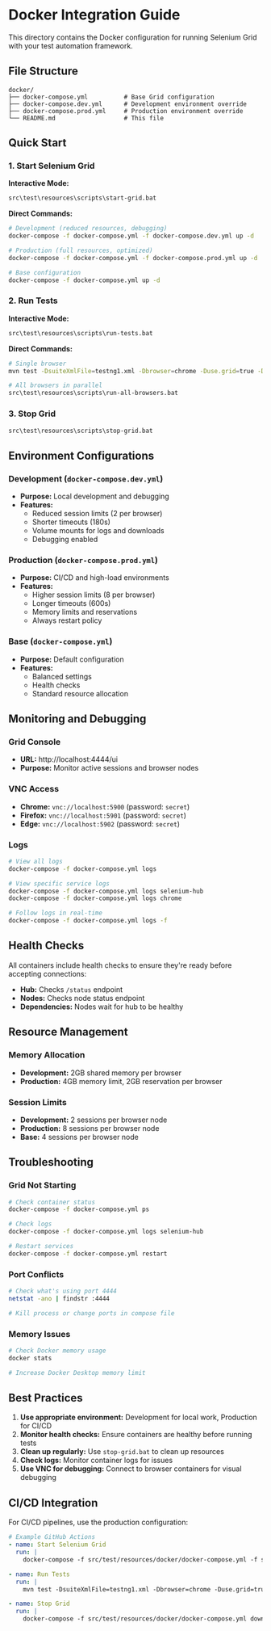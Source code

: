 # Docker Integration Guide

This directory contains the Docker configuration for running Selenium Grid with your test automation framework.

## File Structure

```
docker/
├── docker-compose.yml          # Base Grid configuration
├── docker-compose.dev.yml      # Development environment override
├── docker-compose.prod.yml     # Production environment override
└── README.md                   # This file
```

## Quick Start

### 1. Start Selenium Grid

**Interactive Mode:**
```bash
src\test\resources\scripts\start-grid.bat
```

**Direct Commands:**
```bash
# Development (reduced resources, debugging)
docker-compose -f docker-compose.yml -f docker-compose.dev.yml up -d

# Production (full resources, optimized)
docker-compose -f docker-compose.yml -f docker-compose.prod.yml up -d

# Base configuration
docker-compose -f docker-compose.yml up -d
```

### 2. Run Tests

**Interactive Mode:**
```bash
src\test\resources\scripts\run-tests.bat
```

**Direct Commands:**
```bash
# Single browser
mvn test -DsuiteXmlFile=testng1.xml -Dbrowser=chrome -Duse.grid=true -Dgrid.url=http://localhost:4444/wd/hub

# All browsers in parallel
src\test\resources\scripts\run-all-browsers.bat
```

### 3. Stop Grid

```bash
src\test\resources\scripts\stop-grid.bat
```

## Environment Configurations

### Development (`docker-compose.dev.yml`)
- **Purpose:** Local development and debugging
- **Features:**
  - Reduced session limits (2 per browser)
  - Shorter timeouts (180s)
  - Volume mounts for logs and downloads
  - Debugging enabled

### Production (`docker-compose.prod.yml`)
- **Purpose:** CI/CD and high-load environments
- **Features:**
  - Higher session limits (8 per browser)
  - Longer timeouts (600s)
  - Memory limits and reservations
  - Always restart policy

### Base (`docker-compose.yml`)
- **Purpose:** Default configuration
- **Features:**
  - Balanced settings
  - Health checks
  - Standard resource allocation

## Monitoring and Debugging

### Grid Console
- **URL:** http://localhost:4444/ui
- **Purpose:** Monitor active sessions and browser nodes

### VNC Access
- **Chrome:** `vnc://localhost:5900` (password: `secret`)
- **Firefox:** `vnc://localhost:5901` (password: `secret`)
- **Edge:** `vnc://localhost:5902` (password: `secret`)

### Logs
```bash
# View all logs
docker-compose -f docker-compose.yml logs

# View specific service logs
docker-compose -f docker-compose.yml logs selenium-hub
docker-compose -f docker-compose.yml logs chrome

# Follow logs in real-time
docker-compose -f docker-compose.yml logs -f
```

## Health Checks

All containers include health checks to ensure they're ready before accepting connections:

- **Hub:** Checks `/status` endpoint
- **Nodes:** Checks node status endpoint
- **Dependencies:** Nodes wait for hub to be healthy

## Resource Management

### Memory Allocation
- **Development:** 2GB shared memory per browser
- **Production:** 4GB memory limit, 2GB reservation per browser

### Session Limits
- **Development:** 2 sessions per browser node
- **Production:** 8 sessions per browser node
- **Base:** 4 sessions per browser node

## Troubleshooting

### Grid Not Starting
```bash
# Check container status
docker-compose -f docker-compose.yml ps

# Check logs
docker-compose -f docker-compose.yml logs selenium-hub

# Restart services
docker-compose -f docker-compose.yml restart
```

### Port Conflicts
```bash
# Check what's using port 4444
netstat -ano | findstr :4444

# Kill process or change ports in compose file
```

### Memory Issues
```bash
# Check Docker memory usage
docker stats

# Increase Docker Desktop memory limit
```

## Best Practices

1. **Use appropriate environment:** Development for local work, Production for CI/CD
2. **Monitor health checks:** Ensure containers are healthy before running tests
3. **Clean up regularly:** Use `stop-grid.bat` to clean up resources
4. **Check logs:** Monitor container logs for issues
5. **Use VNC for debugging:** Connect to browser containers for visual debugging

## CI/CD Integration

For CI/CD pipelines, use the production configuration:

```yaml
# Example GitHub Actions
- name: Start Selenium Grid
  run: |
    docker-compose -f src/test/resources/docker/docker-compose.yml -f src/test/resources/docker/docker-compose.prod.yml up -d

- name: Run Tests
  run: |
    mvn test -DsuiteXmlFile=testng1.xml -Dbrowser=chrome -Duse.grid=true -Dgrid.url=http://localhost:4444/wd/hub

- name: Stop Grid
  run: |
    docker-compose -f src/test/resources/docker/docker-compose.yml down
``` 